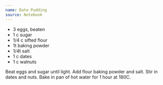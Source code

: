 ```yaml
---
name: Date Pudding
source: Notebook
---
```


* 3 eggs, beaten
* 1 c sugar
* 1/4 c sifted flour
* 1t baking powder
* 1/4t salt
* 1 c dates
* 1 c walnuts

Beat eggs and sugar until light.  Add flour baking powder and salt.  Stir in dates and nuts.  Bake in pan of hot water for 1 hour at 180C.

